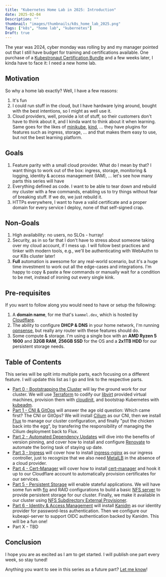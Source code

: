 ```yaml
---
title: "Kubernetes Home Lab in 2025: Introduction"
date: 2025-02-04
Description: ""
thumbnail: "images/thumbnails/k8s_home_lab_2025.png"
Tags: ["k8s", "home lab", "kubernetes"]
Draft: true
---
```


The year was 2024, cyber monday was rolling by and my manager pointed out that
I still have budget for training and certifications available. One purchase of
a [Kubestronaut Certification Bundle](https://training.linuxfoundation.org/cyber-monday-2024-post/)
and a few weeks later, I kinda have to face it: I need a new home lab.

## Motivation

So why a home lab exactly? Well, I have a few reasons:

1. It's fun
1. I could run stuff in the cloud, but I have hardware lying around,
    bought with the best intentions, so I might as well use it.
1. Cloud providers, well, provide a lot of stuff, so their customers don't
    have to think about it, and I kinda want to think about it when learning.
    Same goes for the likes of [minikube](https://minikube.sigs.k8s.io/docs/start/),
    [kind](https://kind.sigs.k8s.io/), ... they have plugins for features such as
    ingress, storage, ... and that makes them easy to use, but not the best learning platform.

## Goals

1. Feature parity with a small cloud provider. What do I mean by that?
    I want things to work out of the box: ingress, storage, monitoring & logging,
    identity & access management (IAM), ... let's see how many parts this
    series will have
1. Everything defined as code. I want to be able to tear down and rebuild my
    cluster with a few commands, enabling us to try things without fear of breaking
    stuff. If we do, we just rebuild it.
1. HTTPs everywhere, I want to have a valid certificate and a proper domain for
    every service I deploy, none of that self-signed crap.

## Non-Goals

1. High availability: no users, no SLOs - hurray!
1. Security, as in so far that I don't have to stress about someone taking over
my cloud account, if I mess up. I will follow best practices and tinker with
modern tools, e.g., we'll be authenticating with WebAuthn to our K8s cluster later!
1. **Full** automation is awesome for any real-world scenario,
but it's a huge time investment to work out all the edge-cases and integrations.
I'm happy to copy & paste a few commands or manually wait for a condition to be met,
instead of ironing out every single kink.

## Pre-requisites

If you want to follow along you would need to have or setup the following:

1. A **domain name**, for me that's `kammel.dev`, which is hosted by
    [Cloudflare](https://www.cloudflare.com/).
1. The ability to configure **DHCP & DNS** in your home network, I'm running
    [opnsense](https://opnsense.org/), but really any router with these features
    should do.
1. Some compute & storage. I'm using a single box with an **AMD Ryzen 5 1600**
    and **32GB RAM**, **256GB SSD** for the OS and a **2x1TB HDD** for our
    persistent storage needs.

## Table of Contents

This series will be split into multiple parts, each focusing on a different feature.
I will update this list as I go and link to the respective parts.

+ [Part 0 - Bootstrapping the Cluster](/post/k8s_home_lab_2025_00/)
    will lay the ground work for our cluster. We will use
    [Terraform](https://www.terraform.io/) to
    codify our [libvirt](https://libvirt.org/) provided virtual machines,
    provision them with [cloudinit](https://cloudinit.readthedocs.io/en/latest/),
    and bootstrap Kubernetes with [kubeadm](https://kubernetes.io/docs/reference/setup-tools/kubeadm/).
+ [Part 1 - CNI & GitOps](/post/k8s_home_lab_2025_01/)
    will answer the age old question: Which came first? The CNI or GitOps?
    We will install [Cilium](https://cilium.io/) as our CNI, then we install
    [Flux](https://fluxcd.io/) to manage our cluster configuration, and finally
    "put the chicken back into the egg", by transfering the responsibility of
    managing the Cilium deployment back to Flux.
+ [Part 2 - Automated Dependency Updates](/post/k8s_home_lab_2025_02/)
    will dive into the benefits of version pinning, and cover how to install
    and configure [Renovate](https://www.mend.io/renovate/) to automate the boring
    task of staying up date.
+ [Part 3 - Ingress](/post/k8s_home_lab_2025_03/) will cover how to install
    [ingress-nginx](https://kubernetes.github.io/ingress-nginx/) as our ingress
    controller, just to recognize that we also need [MetalLB](https://metallb.universe.tf/)
    in the absence of a cloud provider.
+ [Part 4 - Cert-Manager](/post/k8s_home_lab_2025_04/) will cover how to install
    [cert-manager](https://cert-manager.io/docs/) and hook it up to our Cloudflare
    account to automatically provision certificates for our services.
+ [Part 5 - Persistent Storage](/post/k8s_home_lab_2025_05/) will enable stateful
    applications. We will have some fun with [fio](https://fio.readthedocs.io/en/latest/fio_doc.html)
    and RAID configurations to build a basic
    [NFS server](https://documentation.ubuntu.com/server/how-to/networking/install-nfs/)
    to provide persistent storage for our cluster. Finally, we make it available in our cluster using
    [NFS Subdirectory External Provisioner](https://kubernetes-sigs.github.io/nfs-subdir-external-provisioner/).
+ [Part 6 - Identity & Access Management](/post/k8s_home_lab_2025_06/) will install
    [Kanidm](https://kanidm.com/) as our identity provider for password-less authentication.
    Then we configure our kubeapi-server to support OIDC authentication backed by
    Kanidm. This will be a fun one!
+ Part X - TBD

## Conclusion

I hope you are as excited as I am to get started. I will publish one part every week, so stay tuned!

Anything you want to see in this series as a future part? [Let me know](https://www.linkedin.com/in/fabian-kammel-7781b7173/)!
